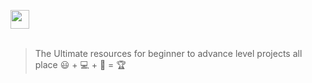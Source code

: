 <a href="https://github.com/Kushal997-das/Project-Guidance/"><img align='center' height="30" src="https://img.shields.io/badge/Project Guidance-👀 -orange.svg?&style=for-the-badge&logo=TheSparksFoundation&logoColor=blue" /></a> <br> <br>

 > The Ultimate resources for beginner to advance level projects all place 😃 + 💻 + 🧠 = 🏆




